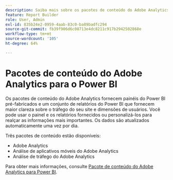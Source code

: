 ```yaml
---
description: Saiba mais sobre os pacotes de conteúdo do Adobe Analytics e os painéis e relatórios pré-criados do Power BI.
feature: Report Builder
role: User, Admin
exl-id: 835b24e2-0959-4aab-83c0-ba89badfc294
source-git-commit: fb39f906d6c08713e4dc8211c917b2942502868e
workflow-type: tm+mt
source-wordcount: '105'
ht-degree: 64%

---
```


# Pacotes de conteúdo do Adobe Analytics para o Power BI

Os pacotes de conteúdo do Adobe Analytics fornecem painéis do Power BI pré-fabricados e um conjunto de relatórios do Power BI que fornecem maior clareza sobre o tráfego do seu site e dimensões de usuários. Você pode usar o painel e os relatórios fornecidos ou personalizá-los para realçar as informações mais importantes. Os dados são atualizados automaticamente uma vez por dia.

Três pacotes de conteúdo estão disponíveis:

* Adobe Analytics
* Análise de aplicativos móveis do Adobe Analytics
* Análise de tráfego do Adobe Analytics

Para obter mais informações, consulte [Pacote de conteúdo do Adobe Analytics para Power BI](https://powerbi.microsoft.com/en-us/documentation/powerbi-content-pack-adobe-analytics/).
